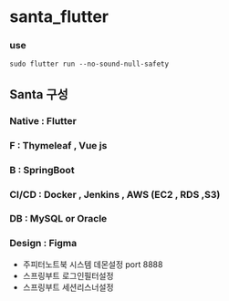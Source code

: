 # santa_flutter


### use
```
sudo flutter run --no-sound-null-safety
```

## Santa 구성

### Native : Flutter

### F :  Thymeleaf , Vue js 

### B : SpringBoot 

### CI/CD : Docker , Jenkins , AWS (EC2 , RDS ,S3)

### DB : MySQL or Oracle

### Design : Figma 

- 주피터노트북 시스템 데몬설정 port 8888
- 스프링부트 로그인필터설정
- 스프링부트 세션리스너설정
